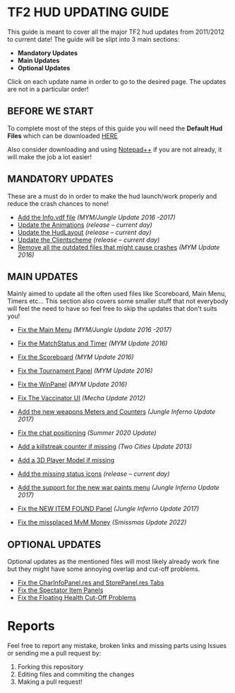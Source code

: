 # TF2 HUD UPDATING GUIDE

This guide is meant to cover all the major TF2 hud updates from 2011/2012 to current date!
The guide will be slipt into 3 main sections:

* **Mandatory Updates**
* **Main Updates**
* **Optional Updates**

Click on each update name in order to go to the desired page. The updates are not in a particular order!

## BEFORE WE START

To complete most of the steps of this guide you will need the **Default Hud Files** which can be downloaded [HERE](https://github.com/Hypnootize/TF2-Default-Hud/archive/master.zip)

Also consider downloading and using [Notepad++](https://notepad-plus-plus.org/downloads) if you are not already, it will make the job a lot easier!

## MANDATORY UPDATES

These are a must do in order to make the hud launch/work properly and reduce the crash chances to none!

* [Add the Info.vdf file](https://github.com/Hypnootize/Huds-Update-Guide/blob/master/Updates/Adding%20the%20info.vdf.md) *(MYM/Jungle Update 2016 -2017)*
* [Update the Animations](https://github.com/Hypnootize/Huds-Update-Guide/blob/master/Updates/Updating%20the%20Animations.md) *(release – current day)*
* [Update the HudLayout](https://github.com/Hypnootize/Huds-Update-Guide/blob/master/Updates/Updating%20the%20HudLayout.md) *(release – current day)*
* [Update the Clientscheme](https://github.com/Hypnootize/Huds-Update-Guide/blob/master/Updates/Updating%20the%20ClientScheme.md) *(release – current day)*
* [Remove all the outdated files that might cause crashes](https://github.com/Hypnootize/Huds-Update-Guide/blob/master/Updates/Removing%20Outdated%20and%20Uneeded%20Files.md) *(MYM Update 2016)*

## MAIN UPDATES

Mainly aimed to update all the often used files like Scoreboard, Main Menu, Timers etc...
This section also covers some smaller stuff that not everybody will feel the need to have so feel free to skip the updates that don't suits you!

* [Fix the Main Menu](https://github.com/Hypnootize/Huds-Update-Guide/blob/master/Updates/Fixing%20the%20Main%20Menu.md) *(MYM/Jungle Update 2016 -2017)*
* [Fix the MatchStatus and Timer](https://github.com/Hypnootize/Huds-Update-Guide/blob/master/Updates/Fixing%20the%20MatchStatus%20and%20Timer.md) *(MYM Update 2016)*
* [Fix the Scoreboard](https://github.com/Hypnootize/Huds-Update-Guide/blob/master/Updates/Fixing%20the%20Scoreboard.md) *(MYM Update 2016)*
* [Fix the Tournament Panel](https://github.com/Hypnootize/Huds-Update-Guide/blob/master/Updates/Fixing%20the%20Tournament%20Panel.md) *(MYM Update 2016)*
* [Fix the WinPanel](https://github.com/Hypnootize/Huds-Update-Guide/blob/master/Updates/Fixing%20the%20WinPanel.md) *(MYM Update 2016)*
* [Fix The Vaccinator UI](https://github.com/Hypnootize/Huds-Update-Guide/blob/master/Updates/Fixing%20the%20Vaccinator%20UI.md) *(Mecha Update 2012)*
* [Add the new weapons Meters and Counters](https://github.com/Hypnootize/Huds-Update-Guide/blob/master/Updates/Adding%20New%20Weapons%20Meters%20and%20Counters.md) *(Jungle Inferno Update 2017)*
* [Fix the chat positioning](https://github.com/Hypnootize/Huds-Update-Guide/blob/master/Updates/Fixing%20the%20Chat%20Positioning.md) *(Summer 2020 Update)*

* [Add a killstreak counter if missing](https://github.com/Hypnootize/Huds-Update-Guide/blob/master/Updates/Adding%20a%20Killstreak%20Counter.md) *(Two Cities Update 2013)*
* [Add a 3D Player Model if missing](https://github.com/Hypnootize/Huds-Update-Guide/blob/master/Updates/Adding%20a%203D%20Player%20Model.md) 
* [Add the missing status icons](https://github.com/Hypnootize/Huds-Update-Guide/blob/master/Updates/Adding%20Missing%20Status%20Icons.md) *(release – current day)*
* [Add the support for the new war paints menu](https://github.com/Hypnootize/Huds-Update-Guide/blob/master/Updates/Adding%20War%20Paints%20Support.md) *(Jungle Inferno Update 2017)*
* [Fix the NEW ITEM FOUND Panel](https://github.com/Hypnootize/Huds-Update-Guide/blob/master/Updates/Fixing%20New%20Item%20Found%20Panel.md) *(Jungle Inferno Update 2017)*
* [Fix the missplaced MvM Money](https://github.com/Hypnootize/Huds-Update-Guide/blob/master/Updates/Fixing%20the%20MvM%20money.md) *(Smissmas Update 2022)*

## OPTIONAL UPDATES

Optional updates as the mentioned files will most likely already work fine but they might have some annoying overlap and cut-off problems.

* [Fix the CharInfoPanel.res and StorePanel.res Tabs](https://github.com/Hypnootize/Huds-Update-Guide/blob/master/Updates/Fixing%20the%20CharInfoPanel%20and%20StorePanel%20Tabs.md)
* [Fix the Spectator Item Panels](https://github.com/Hypnootize/Huds-Update-Guide/blob/master/Updates/Fixing%20the%20Spectator%20Item%20Panels.md)
* [Fix the Floating Health Cut-Off Problems](https://github.com/Hypnootize/Huds-Update-Guide/blob/master/Updates/Fixing%20the%20Floating%20Health%20Cut-Off%20Problems.md)

# Reports

Feel free to report any mistake, broken links and missing parts using Issues or sending me a pull request by:

1. Forking this repository
2. Editing files and commiting the changes
3. Making a pull request!